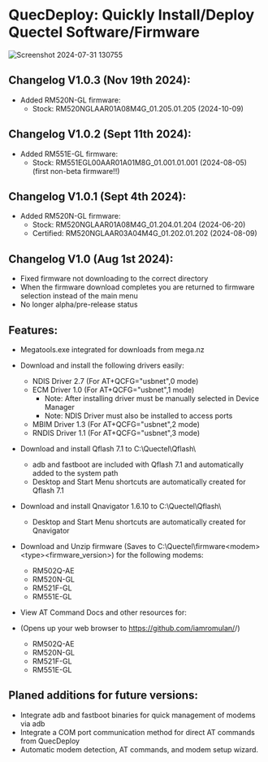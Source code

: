 # QuecDeploy: Quickly Install/Deploy Quectel Software/Firmware
![Screenshot 2024-07-31 130755](https://github.com/user-attachments/assets/dc351b48-3682-4181-b33c-843136221d1c)

## Changelog V1.0.3 (Nov 19th 2024):
- Added RM520N-GL firmware:
  - Stock: RM520NGLAAR01A08M4G_01.205.01.205 (2024-10-09)

## Changelog V1.0.2 (Sept 11th 2024):
- Added RM551E-GL firmware:
  - Stock: RM551EGL00AAR01A01M8G_01.001.01.001 (2024-08-05) (first non-beta firmware!!)

## Changelog V1.0.1 (Sept 4th 2024):
- Added RM520N-GL firmware:
  - Stock: RM520NGLAAR01A08M4G_01.204.01.204 (2024-06-20)
  - Certified: RM520NGLAAR03A04M4G_01.202.01.202 (2024-08-09)

## Changelog V1.0 (Aug 1st 2024):
- Fixed firmware not downloading to the correct directory
- When the firmware download completes you are returned to firmware selection instead of the main menu
- No longer alpha/pre-release status

## Features: 
- Megatools.exe integrated for downloads from mega.nz
- Download and install the following drivers easily:
     - NDIS Driver 2.7 (For AT+QCFG="usbnet",0 mode)
     - ECM Driver 1.0 (For AT+QCFG="usbnet",1 mode)
          - Note: After installing driver must be manually selected in Device Manager
          - Note: NDIS Driver must also be installed to access ports
     - MBIM Driver 1.3 (For AT+QCFG="usbnet",2 mode)
     - RNDIS Driver 1.1 (For AT+QCFG="usbnet",3 mode)

- Download and install Qflash 7.1 to C:\Quectel\Qflash\
    - adb and fastboot are included with Qflash 7.1 and automatically added to the system path
    - Desktop and Start Menu shortcuts are automatically created for Qflash 7.1
 
- Download and install Qnavigator 1.6.10 to C:\Quectel\Qflash\
    - Desktop and Start Menu shortcuts are automatically created for Qnavigator

- Download and Unzip firmware (Saves to C:\Quectel\firmware\<modem>\<type>\<firmware_version>\) for the following modems:
     - RM502Q-AE
     - RM520N-GL
     - RM521F-GL
     - RM551E-GL

- View AT Command Docs and other resources for: 
- (Opens up your web browser to https://github.com/iamromulan/<modem>/)
     - RM502Q-AE
     - RM520N-GL
     - RM521F-GL
     - RM551E-GL
 ## Planed additions for future versions:

- Integrate adb and fastboot binaries for quick management of modems via adb
- Integrate a COM port communication method for direct AT commands from QuecDeploy
- Automatic modem detection, AT commands, and modem setup wizard.
